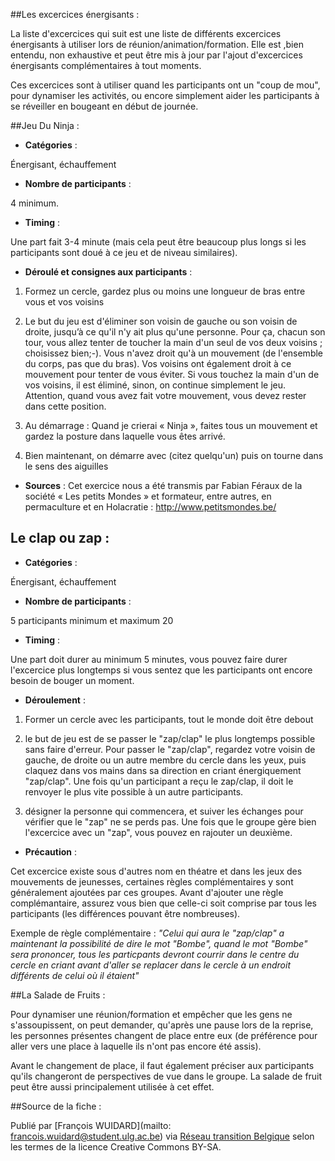 ##Les excercices énergisants : 

La liste d'excercices qui suit est une liste de différents excercices énergisants à utiliser lors de réunion/animation/formation. Elle est ,bien entendu, non exhaustive et peut être mis à jour par l'ajout d'excercices énergisants complémentaires à tout moments. 

Ces excercices sont à utiliser quand les participants ont un "coup de mou", pour dynamiser les activités, ou encore simplement aider les participants à se réveiller en bougeant en début de journée. 

##Jeu Du Ninja :

* **Catégories** :

Énergisant, échauffement

* **Nombre de participants** :

4 minimum.

* **Timing** :

Une part fait 3-4 minute (mais cela peut être beaucoup plus longs si les participants sont doué à ce jeu et de niveau similaires).

* **Déroulé et consignes aux participants** :

1.	Formez un cercle, gardez plus ou moins une longueur de bras entre vous et vos voisins

2.	Le but du jeu est d'éliminer son voisin de gauche ou son voisin de droite, jusqu’à ce qu'il n'y ait plus qu'une personne. Pour ça, chacun son tour, vous allez tenter de toucher la main d'un seul de vos deux voisins ; choisissez bien;-). Vous n'avez droit qu'à un mouvement (de l'ensemble du corps, pas que du bras). Vos voisins ont également droit à ce mouvement pour tenter de vous éviter. Si vous touchez la main d'un de vos voisins, il est éliminé, sinon, on continue simplement le jeu. Attention, quand vous avez fait votre mouvement, vous devez rester dans cette position.

3.	Au démarrage : Quand je crierai « Ninja », faites tous un mouvement et gardez la posture dans laquelle vous êtes arrivé.

4.	Bien maintenant, on démarre avec (citez quelqu'un) puis on tourne dans le sens des aiguilles 

* **Sources** :
Cet exercice nous a été transmis par Fabian Féraux de la société « Les petits Mondes » et formateur, entre autres, en permaculture et en Holacratie : http://www.petitsmondes.be/


## Le clap ou zap : 

* **Catégories** :

Énergisant, échauffement 

* **Nombre de participants** :

5 participants minimum et maximum 20

* **Timing** :

Une part doit durer au minimum 5 minutes, vous pouvez faire durer l'excercice plus longtemps si vous sentez que les participants ont encore besoin de bouger un moment. 

* **Déroulement** : 

1) Former un cercle avec les participants, tout le monde doit être debout

2) le but de jeu est de se passer le "zap/clap" le plus longtemps possible sans faire d'erreur. Pour passer le "zap/clap", regardez votre voisin de gauche, de droite ou un autre membre du cercle dans les yeux, puis claquez dans vos mains dans sa direction en criant énergiquement "zap/clap". 
Une fois qu'un participant a reçu le zap/clap, il doit le renvoyer le plus vite possible à un autre participants. 

3) désigner la personne qui commencera, et suiver les échanges pour vérifier que le "zap" ne se perds pas. Une fois que le groupe gère bien l'excercice avec un "zap", vous pouvez en rajouter un deuxième. 

* **Précaution** : 

Cet excercice existe sous d'autres nom en théatre et dans les jeux des mouvements de jeunesses, certaines règles complémentaires y sont généralement ajoutées par ces groupes. Avant d'ajouter une règle complémantaire, assurez vous bien que celle-ci soit comprise par tous les participants (les différences pouvant être nombreuses). 

Exemple de règle complémentaire : *"Celui qui aura le "zap/clap" a maintenant la possibilité de dire le mot "Bombe", quand le mot "Bombe" sera prononcer, tous les particpants devront courrir dans le centre du cercle en criant avant d'aller se replacer dans le cercle à un endroit différents de celui où il étaient"*

##La Salade de Fruits : 

Pour dynamiser une réunion/formation et empêcher que les gens ne s'assoupissent, on peut demander, qu'après une pause lors de la reprise, les personnes présentes changent de place entre eux (de préférence pour aller vers une place à laquelle ils n'ont pas encore été assis). 

Avant le changement de place, il faut également préciser aux participants qu'ils changeront de perspectives de vue dans le groupe. La salade de fruit peut être aussi principalement utilisée à cet effet. 

##Source de la fiche : 

Publié par [François WUIDARD](mailto: francois.wuidard@student.ulg.ac.be) via [Réseau transition Belgique]( http://www.reseautransition.be/) selon les termes de la licence Creative Commons BY-SA. 





